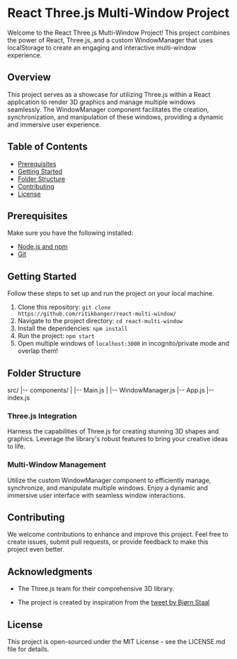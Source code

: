 # React Three.js Multi-Window Project

Welcome to the React Three.js Multi-Window Project! This project combines the power of React, Three.js, and a custom WindowManager that uses localStorage to create an engaging and interactive multi-window experience.

## Overview

This project serves as a showcase for utilizing Three.js within a React application to render 3D graphics and manage multiple windows seamlessly. The WindowManager component facilitates the creation, synchronization, and manipulation of these windows, providing a dynamic and immersive user experience.

## Table of Contents

- [Prerequisites](#prerequisites)
- [Getting Started](#getting-started)
- [Folder Structure](#folder-structure)
- [Contributing](#contributing)
- [License](#license)

## Prerequisites

Make sure you have the following installed:

- [Node.js and npm](https://nodejs.org/)
- [Git](https://git-scm.com/)

## Getting Started

Follow these steps to set up and run the project on your local machine.

1. Clone this repository: `git clone https://github.com/ritikbanger/react-multi-window/`
2. Navigate to the project directory: `cd react-multi-window`
3. Install the dependencies: `npm install`
4. Run the project: `npm start`
5. Open multiple windows of `localhost:3000` in incognito/private mode and overlap them!

## Folder Structure

src/
|-- components/
| |-- Main.js
| |-- WindowManager.js
|-- App.js
|-- index.js

### Three.js Integration

Harness the capabilities of Three.js for creating stunning 3D shapes and graphics. Leverage the library's robust features to bring your creative ideas to life.

### Multi-Window Management

Utilize the custom WindowManager component to efficiently manage, synchronize, and manipulate multiple windows. Enjoy a dynamic and immersive user interface with seamless window interactions.

## Contributing

We welcome contributions to enhance and improve this project. Feel free to create issues, submit pull requests, or provide feedback to make this project even better.

## Acknowledgments

- The Three.js team for their comprehensive 3D library.

- The project is created by inspiration from the [tweet by Bjørn Staal](https://twitter.com/_nonfigurativ_/status/1727322594570027343)

## License

This project is open-sourced under the MIT License - see the LICENSE.md file for details.
